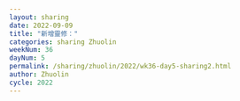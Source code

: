 ```yaml
---
layout: sharing
date: 2022-09-09
title: "新增靈修："
categories: sharing Zhuolin
weekNum: 36
dayNum: 5
permalink: /sharing/zhuolin/2022/wk36-day5-sharing2.html
author: Zhuolin
cycle: 2022
---  
```

